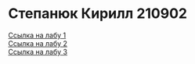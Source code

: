 <h1>Степанюк Кирилл 210902</h1>


<a href="https://ritfer.github.io/PIIS/lab1/index.html">Ссылка на лабу 1</a>
<br><a href="https://ritfer.github.io/PIIS/lab2/index.html">Ссылка на лабу 2</a>
<br><a href="https://ritfer.github.io/PIIS/lab3/index.html">Ссылка на лабу 3</a>
